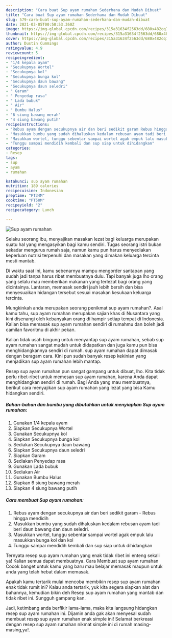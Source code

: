 ```yaml
---
description: "Cara buat Sup ayam rumahan Sederhana dan Mudah Dibuat"
title: "Cara buat Sup ayam rumahan Sederhana dan Mudah Dibuat"
slug: 579-cara-buat-sup-ayam-rumahan-sederhana-dan-mudah-dibuat
date: 2021-03-05T00:50:53.360Z
image: https://img-global.cpcdn.com/recipes/315a31634f2563dd/680x482cq70/sup-ayam-rumahan-foto-resep-utama.jpg
thumbnail: https://img-global.cpcdn.com/recipes/315a31634f2563dd/680x482cq70/sup-ayam-rumahan-foto-resep-utama.jpg
cover: https://img-global.cpcdn.com/recipes/315a31634f2563dd/680x482cq70/sup-ayam-rumahan-foto-resep-utama.jpg
author: Dustin Cummings
ratingvalue: 4.9
reviewcount: 5
recipeingredient:
- "1/4 kepala ayam"
- "Secukupnya Wortel"
- "Secukupnya kol"
- "Secukupnya bunga kol"
- "Secukupnya daun bawang"
- "Secukupnya daun seledri"
- " Garam"
- " Penyedap rasa"
- " Lada bubuk"
- " Air"
- " Bumbu Halus"
- "6 siung bawang merah"
- "4 siung bawang putih"
recipeinstructions:
- "Rebus ayam dengan secukupnya air dan beri sedikit garam Rebus hingga mendidih"
- "Masukkan bumbu yang sudah dihaluskan kedalam rebusan ayam tadi beri daun bawang dan daun seledri."
- "Masukkan wortel, tunggu sebentar sampai wortel agak empuk lalu masukkan bunga kol dan kol"
- "Tunggu sampai mendidih kembali dan sup siap untuk dihidangkan"
categories:
- Resep
tags:
- sup
- ayam
- rumahan

katakunci: sup ayam rumahan 
nutrition: 189 calories
recipecuisine: Indonesian
preptime: "PT34M"
cooktime: "PT50M"
recipeyield: "2"
recipecategory: Lunch

---
```



![Sup ayam rumahan](https://img-global.cpcdn.com/recipes/315a31634f2563dd/680x482cq70/sup-ayam-rumahan-foto-resep-utama.jpg)

Selaku seorang ibu, menyajikan masakan lezat bagi keluarga merupakan suatu hal yang mengasyikan bagi kamu sendiri. Tugas seorang istri bukan sekadar mengurus rumah saja, namun kamu pun harus menyediakan keperluan nutrisi terpenuhi dan masakan yang dimakan keluarga tercinta mesti mantab.

Di waktu  saat ini, kamu sebenarnya mampu mengorder santapan yang sudah jadi tanpa harus ribet membuatnya dulu. Tapi banyak juga lho orang yang selalu mau memberikan makanan yang terlezat bagi orang yang dicintainya. Lantaran, memasak sendiri jauh lebih bersih dan bisa menyesuaikan hidangan tersebut sesuai masakan kesukaan keluarga tercinta. 



Mungkinkah anda merupakan seorang penikmat sup ayam rumahan?. Asal kamu tahu, sup ayam rumahan merupakan sajian khas di Nusantara yang kini disenangi oleh kebanyakan orang di hampir setiap tempat di Indonesia. Kalian bisa memasak sup ayam rumahan sendiri di rumahmu dan boleh jadi camilan favoritmu di akhir pekan.

Kalian tidak usah bingung untuk menyantap sup ayam rumahan, sebab sup ayam rumahan sangat mudah untuk didapatkan dan juga kamu pun bisa menghidangkannya sendiri di rumah. sup ayam rumahan dapat dimasak dengan beragam cara. Kini pun sudah banyak resep kekinian yang menjadikan sup ayam rumahan lebih mantap.

Resep sup ayam rumahan pun sangat gampang untuk dibuat, lho. Kita tidak perlu ribet-ribet untuk memesan sup ayam rumahan, karena Anda dapat menghidangkan sendiri di rumah. Bagi Anda yang mau membuatnya, berikut cara menyajikan sup ayam rumahan yang lezat yang bisa Kamu hidangkan sendiri.

<!--inarticleads1-->

##### Bahan-bahan dan bumbu yang dibutuhkan untuk menyiapkan Sup ayam rumahan:

1. Gunakan 1/4 kepala ayam
1. Siapkan Secukupnya Wortel
1. Gunakan Secukupnya kol
1. Siapkan Secukupnya bunga kol
1. Sediakan Secukupnya daun bawang
1. Siapkan Secukupnya daun seledri
1. Siapkan  Garam
1. Sediakan  Penyedap rasa
1. Gunakan  Lada bubuk
1. Sediakan  Air
1. Gunakan  Bumbu Halus
1. Siapkan 6 siung bawang merah
1. Siapkan 4 siung bawang putih




<!--inarticleads2-->

##### Cara membuat Sup ayam rumahan:

1. Rebus ayam dengan secukupnya air dan beri sedikit garam - Rebus hingga mendidih
1. Masukkan bumbu yang sudah dihaluskan kedalam rebusan ayam tadi beri daun bawang dan daun seledri.
1. Masukkan wortel, tunggu sebentar sampai wortel agak empuk lalu masukkan bunga kol dan kol
1. Tunggu sampai mendidih kembali dan sup siap untuk dihidangkan




Ternyata resep sup ayam rumahan yang enak tidak ribet ini enteng sekali ya! Kalian semua dapat membuatnya. Cara Membuat sup ayam rumahan Cocok banget untuk kamu yang baru mau belajar memasak maupun untuk anda yang telah hebat dalam memasak.

Apakah kamu tertarik mulai mencoba membikin resep sup ayam rumahan enak tidak rumit ini? Kalau anda tertarik, yuk kita segera siapkan alat dan bahannya, kemudian bikin deh Resep sup ayam rumahan yang mantab dan tidak ribet ini. Sungguh gampang kan. 

Jadi, ketimbang anda berfikir lama-lama, maka kita langsung hidangkan resep sup ayam rumahan ini. Dijamin anda gak akan menyesal sudah membuat resep sup ayam rumahan enak simple ini! Selamat berkreasi dengan resep sup ayam rumahan nikmat simple ini di rumah masing-masing,ya!.

